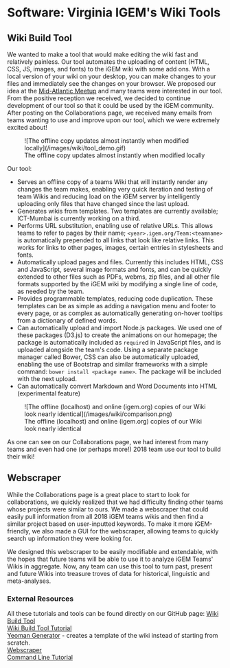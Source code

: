 # Software: Virginia IGEM's Wiki Tools

## Wiki Build Tool

We wanted to make a tool that would make editing the wiki fast and relatively painless. Our tool automates the uploading of content (HTML, CSS, JS, images, and fonts) to the iGEM wiki with some add ons. With a local version of your wiki on your desktop, you can make changes to your files and immediately see the changes on your browser. We proposed our idea at the [Mid-Atlantic Meetup](http://2018.igem.org/Team:UMaryland/meetup) and many teams were interested in our tool. From the positive reception we received, we decided to continue development of our tool so that it could be used by the iGEM community. After posting on the Collaborations page, we received many emails from teams wanting to use and improve upon our tool, which we were extremely excited about!

<figure>
![The offline copy updates almost instantly when modified locally](/images/wiki/tool_demo.gif)
<figcaption>The offline copy updates almost instantly when modified locally</figcaption>
</figure>

Our tool: 
- Serves an offline copy of a teams Wiki that will instantly render any changes the team makes, enabling very quick iteration and testing of team Wikis and reducing load on the iGEM server by intelligently uploading only files that have changed since the last upload.
- Generates wikis from templates. Two templates are currently available; ICT-Mumbai is currently working on a third.
- Performs URL substitution, enabling use of relative URLs. This allows teams to refer to pages by their name; `<year>.igem.org/Team:<teamname>` is automatically prepended to all links that look like relative links. This works for links to other pages, images, certain entries in stylesheets and fonts.
- Automatically upload pages and files. Currently this includes HTML, CSS and JavaScript, several image formats and fonts, and can be quickly extended to other files such as PDFs, webms, zip files, and all other file formats supported by the iGEM wiki by modifying a single line of code, as needed by the team.
- Provides programmable templates, reducing code duplication. These templates can be as simple as adding a navigation menu and footer to every page, or as complex as automatically generating on-hover tooltips from a dictionary of defined words.
- Can automatically upload and import Node.js packages. We used one of these packages (D3.js) to create the animations on our homepage; the package is automatically included as `require`d in JavaScript files, and is uploaded alongside the team's code. Using a separate package manager called Bower, CSS can also be automatically uploaded, enabling the use of Bootstrap and similar frameworks with a simple command: `bower install <package name>`. The package will be included with the next upload.
- Can automatically convert Markdown and Word Documents into HTML (experimental feature)

<figure>
![The offline (localhost) and online (igem.org) copies of our Wiki look nearly identical](/images/wiki/comparison.png)
<figcaption>The offline (localhost) and online (igem.org) copies of our Wiki look nearly identical</figcaption>
</figure>

As one can see on our Collaborations page, we had interest from many teams and even had one (or perhaps more!) 2018 team use our tool to build their wiki!

## Webscraper

While the Collaborations page is a great place to start to look for collaborations, we quickly realized that we had difficulty finding other teams whose projects were similar to ours. We made a webscraper that could easily pull information from all 2018 iGEM teams wikis and then find a similar project based on user-inputted keywords. To make it more iGEM-friendly, we also made a GUI for the webscraper, allowing teams to quickly search up information they were looking for.

We designed this webscraper to be easily modifiable and extendable, with the hopes that future teams will be able to use it to analyze iGEM Teams' Wikis in aggregate. Now, any team can use this tool to turn past, present and future Wikis into treasure troves of data for historical, linguistic and meta-analyses.

### External Resources

All these tutorials and tools can be found directly on our GitHub page:
[Wiki Build Tool](https://github.com/Virginia-iGEM/igem-wikibrick)    
[Wiki Build Tool Tutorial](https://github.com/Virginia-iGEM/igem-wikibrick/tree/master/docs/tutorial)        
[Yeoman Generator](https://github.com/Virginia-iGEM/generator-igemwiki) - creates a template of the wiki instead of starting from scratch.        
[Webscraper](https://github.com/Virginia-iGEM/igem-wikiscraper)     
[Command Line Tutorial](https://github.com/Virginia-iGEM/2018-tutorials/tree/master/cli)    
